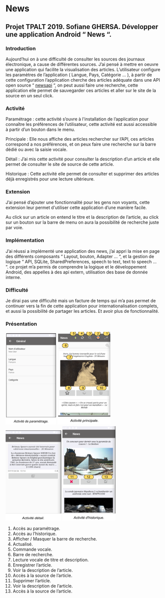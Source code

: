 # News
## Projet TPALT 2019.  Sofiane GHERSA.  Développer une application Android “ News “. 


### Introduction

Aujourd’hui on à une difficulté de consulter les sources des journaux électronique, a cause de différentes sources.
J’ai pensé à mettre en oeuvre une application qui facilite la visualisation des articles.
L’utilisateur configure les paramètres de l’application ( Langue, Pays, Catégorie … ), à partir de cette configuration l’application cherche des articles adéquate dans une API open source “ [newsapi](https://newsapi.org/ "") “, on peut aussi faire une recherche, cette application elle permet de sauvegarder ces articles et aller sur le site de la source en un seul click.

 
### Activité 

Paramétrage : cette activité s’ouvre à l'installation de l’application pour connaître les préférences de l’utilisateur, cette activité est aussi accessible à partir d’un bouton dans le menu.

Principale : Elle nous affiche des articles rechercher sur l’API, ces articles correspond a nos préférences, et on peux faire une recherche sur la barre dédié ou avec la saisie vocale. 

Détail : J’ai mis cette activité pour consulter la description d’un article et elle permet de consulter le site de source de cette article.

Historique : Cette activité elle permet de consulter et supprimer des articles déjà enregistrés pour une lecture ultérieure. 


### Extension

J’ai pensé d’ajouter une fonctionnalité pour les gens non voyants, cette extension leur permet d'utiliser cette application d’une manière facile.
 
Au click sur un article on entend le titre et la description de l’article, au click sur un bouton sur la barre de menu on aura la possibilité de recherche juste par voie.


### Implémentation

J’ai réussi a implémenté une application des news, j’ai appri la mise en page des différents composants “ Layout, bouton, Adapter ... “, et la gestion de logique “ API, SQLite, SharedPreferences, speech to text, text to speech ... ”. ce projet m’a permis de comprendre la logique et le développement Android, des appelles à des api extern, utilisation des base de donnée interne.
  


### Difficulté 

Je dirai pas une difficulté mais un facture de temps qui m’a pas permet de continuer vers la fin de cette application pour internationalisation complets, et aussi la possibilité de partager les articles. Et avoir plus de fonctionnalité.


### Présentation

![picture alt](1.png "")
![picture alt](2.png "")
![picture alt](3.png "")
![picture alt](4.png "")
     


1. Accès au paramétrage.
2. Accès au l’historique.
3. Afficher / Masquer la barre de recherche.
4. Actualisé.
5. Commande vocale. 
6. Barre de recherche.
7. Lecture vocale de titre et description.
8. Enregistrer l’article.
9. Voir la description de l’article.
10. Accès à la source de l’article.
11. Supprimer l’article.
12. Voir la description de l’article.
13. Accès à la source de l’article.



